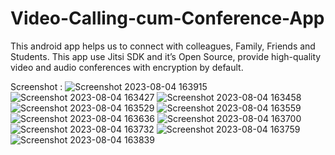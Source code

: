 # Video-Calling-cum-Conference-App
This android app helps  us to connect with colleagues, Family, Friends and Students.  This app use Jitsi SDK and it’s Open Source, provide high-quality video and audio conferences with encryption by default.

Screenshot : 
![Screenshot 2023-08-04 163915](https://github.com/SaranshGupta6/Video-Calling-cum-Conference-App/assets/83112564/71b3c85a-a351-44ff-90d3-5794b2c91122)
![Screenshot 2023-08-04 163427](https://github.com/SaranshGupta6/Video-Calling-cum-Conference-App/assets/83112564/75d1e5b6-cf02-4c60-a2dd-e87593a44c3a)
![Screenshot 2023-08-04 163458](https://github.com/SaranshGupta6/Video-Calling-cum-Conference-App/assets/83112564/cd3c8649-f9fe-40a0-b57d-18f9aaaf81e2)
![Screenshot 2023-08-04 163529](https://github.com/SaranshGupta6/Video-Calling-cum-Conference-App/assets/83112564/0fbda755-86f4-4f26-81e8-3242102b94d5)
![Screenshot 2023-08-04 163559](https://github.com/SaranshGupta6/Video-Calling-cum-Conference-App/assets/83112564/6a86133f-9b26-4ab3-b3a1-6142040512c5)
![Screenshot 2023-08-04 163636](https://github.com/SaranshGupta6/Video-Calling-cum-Conference-App/assets/83112564/ee37c65d-dbcf-45fe-bca5-a8cb2330d0c4)
![Screenshot 2023-08-04 163700](https://github.com/SaranshGupta6/Video-Calling-cum-Conference-App/assets/83112564/488ec8b2-506f-403d-b6b1-4a0c6672ed8d)
![Screenshot 2023-08-04 163732](https://github.com/SaranshGupta6/Video-Calling-cum-Conference-App/assets/83112564/84cc9627-854a-40a3-9287-ef6da3ea966f)
![Screenshot 2023-08-04 163759](https://github.com/SaranshGupta6/Video-Calling-cum-Conference-App/assets/83112564/57ca8a5c-ae29-4612-8f95-30b70f77903c)
![Screenshot 2023-08-04 163839](https://github.com/SaranshGupta6/Video-Calling-cum-Conference-App/assets/83112564/0f8afd9a-a1f9-4d90-ac85-bd43673dc150)
